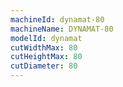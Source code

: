 ```yaml
---
machineId: dynamat-80
machineName: DYNAMAT-80
modelId: dynamat
cutWidthMax: 80
cutHeightMax: 80
cutDiameter: 80
---
```

